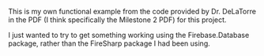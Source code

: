 This is my own functional example from the code provided by Dr. DeLaTorre
in the PDF (I think specifically the Milestone 2 PDF) for this project.

I just wanted to try to get something working using the Firebase.Database package,
rather than the FireSharp package I had been using.
